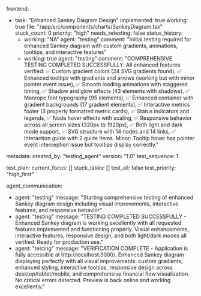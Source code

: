 frontend:
  - task: "Enhanced Sankey Diagram Design"
    implemented: true
    working: true
    file: "/app/src/components/charts/SankeyDiagram.tsx"
    stuck_count: 0
    priority: "high"
    needs_retesting: false
    status_history:
      - working: "NA"
        agent: "testing"
        comment: "Initial testing required for enhanced Sankey diagram with custom gradients, animations, tooltips, and interactive features"
      - working: true
        agent: "testing"
        comment: "COMPREHENSIVE TESTING COMPLETED SUCCESSFULLY. All enhanced features verified: ✅ Custom gradient colors (24 SVG gradients found), ✅ Enhanced tooltips with gradients and arrows (working but with minor pointer event issue), ✅ Smooth loading animations with staggered timing, ✅ Shadow and glow effects (43 elements with shadows), ✅ Manrope font typography (95 elements), ✅ Enhanced container with gradient backgrounds (17 gradient elements), ✅ Interactive metrics footer (3 properly formatted metric cards), ✅ Status indicators and legends, ✅ Node hover effects with scaling, ✅ Responsive behavior across all screen sizes (320px to 1920px), ✅ Both light and dark mode support, ✅ SVG structure with 14 nodes and 14 links, ✅ Interaction guide with 2 guide items. Minor: Tooltip hover has pointer event interception issue but tooltips display correctly."

metadata:
  created_by: "testing_agent"
  version: "1.0"
  test_sequence: 1

test_plan:
  current_focus: []
  stuck_tasks: []
  test_all: false
  test_priority: "high_first"

agent_communication:
  - agent: "testing"
    message: "Starting comprehensive testing of enhanced Sankey diagram design including visual improvements, interactive features, and responsive behavior"
  - agent: "testing"
    message: "TESTING COMPLETED SUCCESSFULLY - Enhanced Sankey diagram is working excellently with all requested features implemented and functioning properly. Visual enhancements, interactive features, responsive design, and both light/dark modes all verified. Ready for production use."
  - agent: "testing"
    message: "VERIFICATION COMPLETE - Application is fully accessible at http://localhost:3000/. Enhanced Sankey diagram displaying perfectly with all visual improvements: custom gradients, enhanced styling, interactive tooltips, responsive design across desktop/tablet/mobile, and comprehensive financial flow visualization. No critical errors detected. Preview is back online and working excellently."